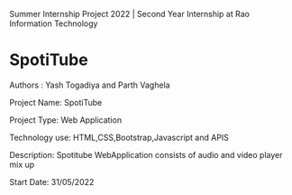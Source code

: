 Summer Internship Project 2022 | Second Year Internship at Rao Information Technology

# SpotiTube

Authors : 
Yash Togadiya and Parth Vaghela

Project Name:
SpotiTube

Project Type:
Web Application

Technology use:
HTML,CSS,Bootstrap,Javascript and APIS

Description: Spotitube WebApplication consists of audio and video player mix up

Start Date:
31/05/2022
